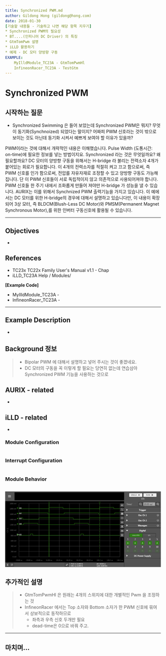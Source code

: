 ```yaml
---
title: Synchronized PWM.md
author: Gildong Hong (gildong@hong.com)  
date: 2018-01-30
[기술할 내용들 - 기술하고 나면 해당 항목 지우기]
* Synchronized PWM의 필요성
* BT....(인피니어 DC Driver) 의 특징
* GtmTomPwm 설명
* iLLD 활용하기
* 예제 - DC 모터 양방향 구동
EXAMPLE: 
	MyIlldModule_TC23A - GtmTomPwmHl
	InfineonRacer_TC23A - TestGtm
---
```


# Synchronized PWM

## 시작하는 질문

* Synchronized Swimming 은 들어 보았는데 Synchronized PWM은 뭐지?  무엇이 동기화(Synchnoized) 되었다는 말이지? 어짜피 PWM 신호라는 것이 밖으로 보이는 것도 아닌데 동기화 시켜서 예쁘게 보여야 할 이유가 있을까?

PWM이라는 것에 대해서 개략적인 내용은 이해했습니다.  Pulse Width (도통시간:  on-time)에 필요한 정보를 넣는 방법이지요.  Synchronized 라는 것은 무엇일까요? 왜 필요할까요?  DC 모터의 양방향 구동을 위해서는 H-bridge 라 불리는 전력소자 4개가 붙어있는 회로가 필요합니다.  이 4개의 전력소자를 적절히 켜고 끄고 함으로써, 즉 PWM 신호를 인가 함으로써, 전압를 자유자재로 조정할 수 있고 양방향 구동도 가능해 집니다.  단 이 PWM 신호들이 서로 독립적이지 않고 의존적으로 사용되어져야 합니다.   PWM 신호들 한 주기 내에서 조화롭게 만들어 져야만 H-bridge 가 성능을 낼 수 있습니다.  AURIX는 이를 위해서 Synchnized  PWM 출력기능을 가지고 있습니다.  이 예에서는 DC 모터를 위한 H-bridge의 경우에 대해서 설명하고 있습니다만, 이 내용이 확장되어 3상 모터, 즉 BLDCM(Blush-Less DC Motor)와 PMSM(Permanent Magnet Synchronous Motor),를 위한 인버터 구동신호에 활용될 수 있습니다. 



------



## Objectives

* ​

## References

* TC23x TC22x Family User's Manual v1.1 - Chap
* iLLD_TC23A Help / Modules/ 

**[Example Code]**

* MyIlldModule_TC23A -
* InfineonRacer_TC23A - 


------



## Example Description

* ​

## Background 정보

> * Bipolar PWM 에 대해서 설명하고 넣어 주시는 것이 좋겠네요.
> * DC 모터의 구동을 꼭 이렇게 할 필요는 당연히 없는데 연습삼아 Synchronized PWM 기능을 사용하는 것으로



## AURIX - related

* ​



## iLLD - related



* ​



### Module Configuration

```c

```



### Interrupt Configuration

```c

```



### Module Behavior

```c

```



![SPwm_GtmTomPwmHl_Scope_100us](images/SPwm_GtmTomPwmHl_Scope_100us.png)





## 추가적인 설명

> * GtmTomPwmHl 은 원래는 4개의 스위치에 대한 개별적인 Pwm 을 조정하는 것
> * InfineonRacer 에서는 Top 소자와 Bottom 소자가 한 PWM 신호에 묶여서 상보적으로 동작하므로
>   * 좌측과 우측 신호 두개만 필요
>   * dead-time은 0으로 바꿔 주고.



------



## 마치며...






